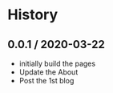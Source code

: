 # History

## 0.0.1 / 2020-03-22

  * initially build the pages
  * Update the About
  * Post the 1st blog
